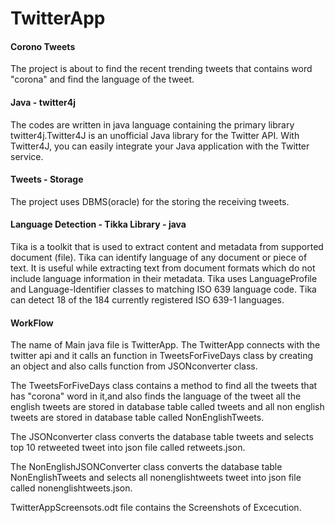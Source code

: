 # TwitterApp

#### Corono Tweets
The project is about to find the recent trending tweets that contains word "corona" and find the language of the tweet.

#### Java - twitter4j
The codes are written in java language containing the primary library twitter4j.Twitter4J is an unofficial Java library for the Twitter API. With Twitter4J, you can easily integrate your Java application with the Twitter service.

#### Tweets - Storage
The project uses DBMS(oracle) for the storing the receiving tweets.

#### Language Detection - Tikka Library - java

Tika is a toolkit that is used to extract content and metadata from supported document (file). Tika can identify language of any document or piece of text. It is useful while extracting text from document formats which do not include language information in their metadata. Tika uses LanguageProfile and Language-Identifier classes to matching ISO 639 language code.
Tika can detect 18 of the 184 currently registered ISO 639-1 languages.


#### WorkFlow 

The name of Main java file is TwitterApp.
The TwitterApp connects with the twitter api and it calls an function in TweetsForFiveDays class by creating an object and also calls function from JSONconverter class.

The TweetsForFiveDays class contains a method to find all the tweets that has "corona" word in it,and also 
finds the language of the tweet all the english tweets are stored in database table called tweets and all non english tweets are stored in database table called NonEnglishTweets.

The JSONconverter class converts the database table tweets and selects top 10 retweeted tweet into json file called retweets.json.

The NonEnglishJSONConverter class converts the database table NonEnglishTweets and selects all nonenglishtweets tweet into json file called nonenglishtweets.json.

TwitterAppScreensots.odt file contains the Screenshots of Excecution.
